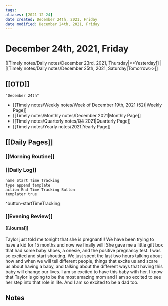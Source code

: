 ```yaml
---
tags: 
aliases: [2021-12-24]
date created: December 24th, 2021, Friday
date modified: December 24th, 2021, Friday
---
```


# December 24th, 2021, Friday

[[Timely notes/Daily notes/December 23rd, 2021, Thursday|<<Yesterday]] | [[Timely notes/Daily notes/December 25th, 2021, Saturday|Tomorrow>>]]

## [[OTD]]

```query
"December 24th"
```
- [[Timely notes/Weekly notes/Week of December 19th, 2021 (52)|Weekly Page]]
- [[Timely notes/Monthly notes/December 2021|Monthly Page]]
- [[Timely notes/Quarterly notes/Q4 2021|Quarterly Page]]
- [[Timely notes/Yearly notes/2021|Yearly Page]]

## [[Daily Pages]]

### [[Morning Routine]]

### [[Daily Log]]

```button
name Start Time Tracking
type append template
action End Time Tracking Button
templater true
```
^button-startTimeTracking

### [[Evening Review]]

#### [[Journal]]

Taylor just told me tonight that she is pregnant!!! We have been trying to have a kid for 15 months and now we finally will! She gave me a little gift box that had some baby shoes, a onesie, and the positive pregnancy test. I was so excited and start shouting. We just spent the last two hours talking about how and when we will tell different people, things that excite us and scare us about having a baby, and talking about the different ways that having this baby will change our lives. I am so excited to have this baby with her. I know that Taylor is going to be the most amazing mom and I am so excited to see her step into that role in life. And I am so excited to be a dad too.

## Notes
